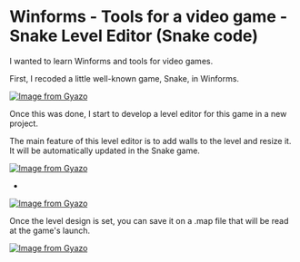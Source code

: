 Winforms - Tools for a video game - Snake Level Editor (Snake code)
======================================================

I wanted to learn Winforms and tools for video games.

First, I recoded a little well-known game, Snake, in Winforms.

[![Image from Gyazo](https://i.gyazo.com/9388024e0f469c6581e9522000766b87.gif)](https://gyazo.com/9388024e0f469c6581e9522000766b87)

Once this was done, I start to develop a level editor for this game in a new project.

The main feature of this level editor is to add walls to the level and resize it. It will be automatically updated in the Snake game.

[![Image from Gyazo](https://i.gyazo.com/a0a723a69faafb35f0beab49eb1341c5.gif)](https://gyazo.com/a0a723a69faafb35f0beab49eb1341c5)

-

[![Image from Gyazo](https://i.gyazo.com/51979fe4b1592de804bb72e5b75a3902.gif)](https://gyazo.com/51979fe4b1592de804bb72e5b75a3902)

Once the level design is set, you can save it on a .map file that will be read at the game's launch.

[![Image from Gyazo](https://i.gyazo.com/af7868700907181a0d31200eb6d21f2a.gif)](https://gyazo.com/af7868700907181a0d31200eb6d21f2a)


